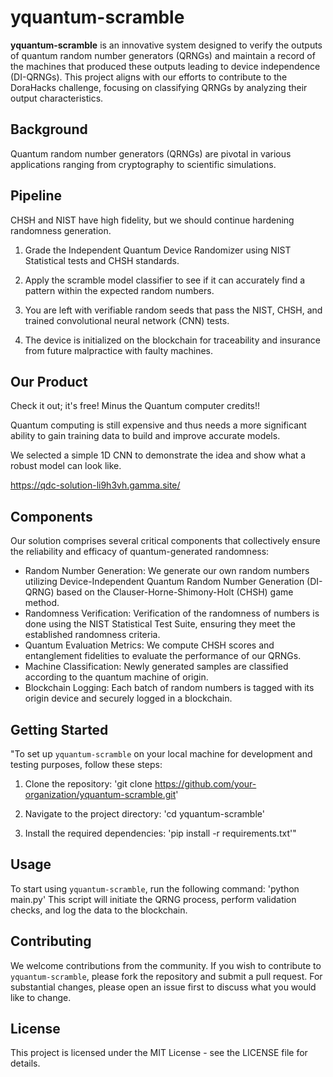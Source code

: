 # yquantum-scramble

**yquantum-scramble** is an innovative system designed to verify the outputs of quantum random number generators (QRNGs) and maintain a record of the machines that produced these outputs leading to device independence (DI-QRNGs). This project aligns with our efforts to contribute to the DoraHacks challenge, focusing on classifying QRNGs by analyzing their output characteristics.

## Background

Quantum random number generators (QRNGs) are pivotal in various applications ranging from cryptography to scientific simulations.

## Pipeline

CHSH and NIST have high fidelity, but we should continue hardening randomness generation. 

1. Grade the Independent Quantum Device Randomizer using NIST Statistical tests and CHSH standards.

2. Apply the scramble model classifier to see if it can accurately find a pattern within the expected random numbers. 

3. You are left with verifiable random seeds that pass the NIST, CHSH, and trained convolutional neural network (CNN) tests.

4. The device is initialized on the blockchain for traceability and insurance from future malpractice with faulty machines. 

## Our Product

Check it out; it's free! Minus the Quantum computer credits!! 

Quantum computing is still expensive and thus needs a more significant ability to gain training data to build and improve accurate models. 

We selected a simple 1D CNN to demonstrate the idea and show what a robust model can look like.

https://qdc-solution-li9h3vh.gamma.site/

## Components

Our solution comprises several critical components that collectively ensure the reliability and efficacy of quantum-generated randomness:
- Random Number Generation: We generate our own random numbers utilizing Device-Independent Quantum Random Number Generation (DI-QRNG) based on the Clauser-Horne-Shimony-Holt (CHSH) game method.
- Randomness Verification: Verification of the randomness of numbers is done using the NIST Statistical Test Suite, ensuring they meet the established randomness criteria.
- Quantum Evaluation Metrics: We compute CHSH scores and entanglement fidelities to evaluate the performance of our QRNGs.
- Machine Classification: Newly generated samples are classified according to the quantum machine of origin.
- Blockchain Logging: Each batch of random numbers is tagged with its origin device and securely logged in a blockchain.

## Getting Started

"To set up `yquantum-scramble` on your local machine for development and testing purposes, follow these steps:

1. Clone the repository:
   'git clone https://github.com/your-organization/yquantum-scramble.git'

2. Navigate to the project directory:
   'cd yquantum-scramble'

3. Install the required dependencies:
   'pip install -r requirements.txt'"

## Usage

To start using `yquantum-scramble`, run the following command:
'python main.py'
This script will initiate the QRNG process, perform validation checks, and log the data to the blockchain.

## Contributing

We welcome contributions from the community. If you wish to contribute to `yquantum-scramble`, please fork the repository and submit a pull request. For substantial changes, please open an issue first to discuss what you would like to change.

## License

This project is licensed under the MIT License - see the LICENSE file for details.
